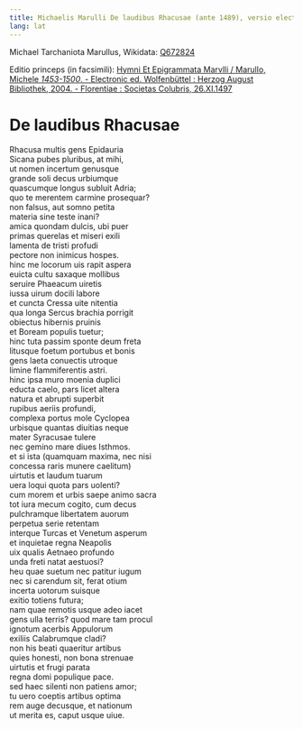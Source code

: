 ```yaml
---
title: Michaelis Marulli De laudibus Rhacusae (ante 1489), versio electronica
lang: lat
--- 
```


Michael Tarchaniota Marullus, Wikidata: [Q672824](https://www.wikidata.org/entity/Q672824)

Editio princeps (in facsimili): [Hymni Et Epigrammata Marvlli / Marullo, Michele *1453-1500*. - Electronic ed. Wolfenbüttel : Herzog August Bibliothek, 2004. - Florentiae : Societas Colubris, 26.XI.1497](http://diglib.hab.de/inkunabeln/49-7-poet/start.htm?image=00098)
 

# De laudibus Rhacusae

Rhacusa multis gens Epidauria  
Sicana pubes pluribus, at mihi,  
ut nomen incertum genusque  
grande soli decus urbiumque  
quascumque longus subluit Adria;  
quo te merentem carmine prosequar?  
non falsus, aut somno petita  
materia sine teste inani?  
amica quondam dulcis, ubi puer  
primas querelas et miseri exili  
lamenta de tristi profudi  
pectore non inimicus hospes.  
hinc me locorum uis rapit aspera  
euicta cultu saxaque mollibus  
seruire Phaeacum uiretis  
iussa uirum docili labore  
et cuncta Cressa uite nitentia  
qua longa Sercus brachia porrigit  
obiectus hibernis pruinis  
et Boream populis tuetur;  
hinc tuta passim sponte deum freta  
litusque foetum portubus et bonis  
gens laeta conuectis utroque  
limine flammiferentis astri.  
hinc ipsa muro moenia duplici  
educta caelo, pars licet altera  
natura et abrupti superbit  
rupibus aeriis profundi,  
complexa portus mole Cyclopea  
urbisque quantas diuitias neque  
mater Syracusae tulere  
nec gemino mare diues Isthmos.  
et si ista (quamquam maxima, nec nisi  
concessa raris munere caelitum)  
uirtutis et laudum tuarum  
uera loqui quota pars uolenti?  
cum morem et urbis saepe animo sacra  
tot iura mecum cogito, cum decus  
pulchramque libertatem auorum  
perpetua serie retentam  
interque Turcas et Venetum asperum  
et inquietae regna Neapolis  
uix qualis Aetnaeo profundo  
unda freti natat aestuosi?  
heu quae suetum nec patitur iugum  
nec si carendum sit, ferat otium  
incerta uotorum suisque  
exitio totiens futura;  
nam quae remotis usque adeo iacet  
gens ulla terris? quod mare tam procul  
ignotum acerbis Appulorum  
exiliis Calabrumque cladi?  
non his beati quaeritur artibus  
quies honesti, non bona strenuae  
uirtutis et frugi parata  
regna domi populique pace.  
sed haec silenti non patiens amor;  
tu uero coeptis artibus optima  
rem auge decusque, et nationum  
ut merita es, caput usque uiue.  
